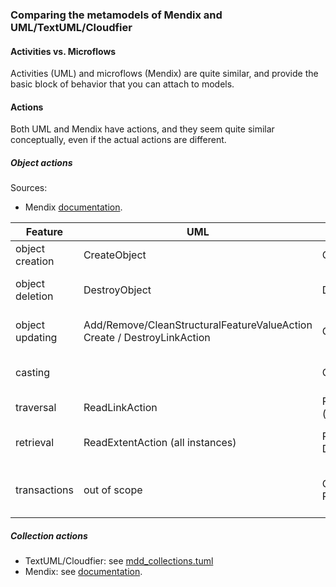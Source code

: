 ### Comparing the metamodels of Mendix and UML/TextUML/Cloudfier

#### Activities vs. Microflows

Activities (UML) and microflows (Mendix) are quite similar, and provide the basic block of behavior that you can attach to models. 

#### Actions

Both UML and Mendix have actions, and they seem quite similar conceptually, even if the actual actions are different.

##### Object actions

Sources:
- Mendix [documentation](https://world.mendix.com/display/refguide6/Object+Activities).

| Feature         | UML                                                            | Mendix                            | Notes                                                                      |
|-----------------|----------------------------------------------------------------|-----------------------------------|----------------------------------------------------------------------------|
| object creation | CreateObject                                                   | CreateObject                      | Mendix: can initialize values on creation                                  |
| object deletion | DestroyObject                                                  | DeleteObject(s)                   | Mendix: can delete multiple objects at once                                |
| object updating | Add/Remove/CleanStructuralFeatureValueAction Create / DestroyLinkAction | ChangeObject                      | Mendix: meant for existing objects UML: new and existing                   |
| casting         |                                                                | CastObject                        | TextUML: StructuredActivityNode marked w/ «Cast»                           |
| traversal       | ReadLinkAction                                                 | Retrieve (association)            |                                                                            |
| retrieval       | ReadExtentAction (all instances)                               | Retrieve (from DB)                | Mendix: one, all, block TextUML: see collection actions                    |
| transactions    | out of scope                                                   | CommitObject(s) RollbackObject(s) | Cloudfier: commit happens at end of block (or rollback, in case of error)  |

##### Collection actions

* TextUML/Cloudfier: see [mdd_collections.tuml](https://github.com/abstratt/textuml/blob/master/plugins/com.abstratt.mdd.core/models/libraries/mdd_collections.tuml)
* Mendix: see [documentation](https://world.mendix.com/display/refguide6/Action+Call+Activities).

